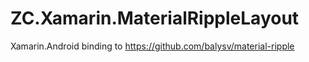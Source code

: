 # ZC.Xamarin.MaterialRippleLayout
Xamarin.Android binding to https://github.com/balysv/material-ripple
